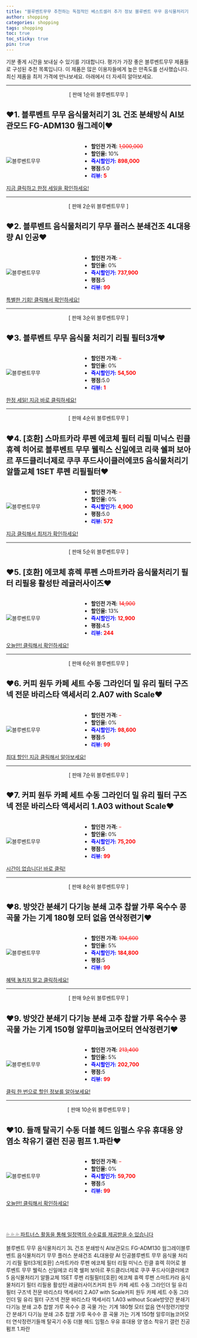 ```yaml
---
title: "블루벤트무무 추천하는 독점적인 베스트셀러 추가 정보 블루벤트 무무 음식물처리기 3L 건조"
author: shopping
categories: shopping
tags: shopping
toc: true
toc_sticky: true
pin: true
---
```

기분 좋게 시간을 보내실 수 있기를 기대합니다. 평가가 가장 좋은 블루벤트무무 제품들로 구성된 추천 목록입니다. 이 제품은 많은 이용자들에게 높은 만족도를 선사했습니다. 최신 제품을 최저 가격에 만나보세요. 아래에서 더 자세히 알아보세요.

---
<p class="toplist" style="margin: 0 auto; display: block; width: fit-content;">[ 판매 1순위 블루벤트무무 ]</p>

<h2><strong>❤️1. 블루벤트 무무 음식물처리기 3L 건조 분쇄방식 AI보관모드 FG-ADM130 웜그레이❤️</strong></h2>

<div style="display: flex; align-items: center;">
    <div style="flex: 0.4;">
        <img src="https://thumbnail7.coupangcdn.com/thumbnails/remote/230x230ex/image/vendor_inventory/cbb1/256ee841ea14012bca7171804f1a80144b2cc7764a1222a087944b662295.png" alt="블루벤트무무" style="max-width: 100%;">
    </div>
    <div style="flex: 0.6; margin-left: 10px;">
        <ul>
            <li><strong>할인전 가격:</strong> <del style="color: red;">1,000,000</del></li>
            <li><strong>할인율:</strong> 10%</li>
            <li><span style='color:blue'><strong>즉시할인가:</strong></span> <span style='color:red'><strong>898,000</strong></span></li>
            <li><strong>평점:</strong>5.0</li>
            <li><span style='color:blue'><strong>리뷰:</strong></span> <span style='color:red'><strong>5</strong></span></li>
        </ul>
    </div>
</div>
<div class="center">
    <a href="https://William4Davisa.github.io?lptag=AF9450613&subid=githubio&pageKey=6685504014&traceid=V0-153&itemId=15431711655&vendorItemId=84438166558" class="myButton">
        지금 클릭하고 한정 세일을 확인하세요!
    </a>
</div>


---
<p class="toplist" style="margin: 0 auto; display: block; width: fit-content;">[ 판매 2순위 블루벤트무무 ]</p>

<h2><strong>❤️2. 블루벤트 음식물처리기 무무 플러스 분쇄건조 4L대용량 AI 인공❤️</strong></h2>

<div style="display: flex; align-items: center;">
    <div style="flex: 0.4;">
        <img src="https://thumbnail8.coupangcdn.com/thumbnails/remote/230x230ex/image/vendor_inventory/b9ae/3ec71a16784cff2230075ab825d8254b30ecd446093711c7dace9e0ab602.jpg" alt="블루벤트무무" style="max-width: 100%;">
    </div>
    <div style="flex: 0.6; margin-left: 10px;">
        <ul>
            <li><strong>할인전 가격:</strong> <del style="color: red;">-</del></li>
            <li><strong>할인율:</strong> 0%</li>
            <li><span style='color:blue'><strong>즉시할인가:</strong></span> <span style='color:red'><strong>737,900</strong></span></li>
            <li><strong>평점:</strong>5</li>
            <li><span style='color:blue'><strong>리뷰:</strong></span> <span style='color:red'><strong>99</strong></span></li>
        </ul>
    </div>
</div>
<div class="center">
    <a href="https://William4Davisa.github.io?lptag=AF9450613&subid=githubio&pageKey=8160059320&traceid=V0-153&itemId=23259491547&vendorItemId=90291866116" class="myButton">
        특별한 기회! 클릭해서 확인하세요!
    </a>
</div>


---
<p class="toplist" style="margin: 0 auto; display: block; width: fit-content;">[ 판매 3순위 블루벤트무무 ]</p>

<h2><strong>❤️3. 블루벤트 무무 음식물 처리기 리필 필터3개❤️</strong></h2>

<div style="display: flex; align-items: center;">
    <div style="flex: 0.4;">
        <img src="https://thumbnail10.coupangcdn.com/thumbnails/remote/230x230ex/image/vendor_inventory/8733/e8050d52be981722119e13bbdd6b3f0488b27f5aa27dfba725b93f94445f.jpg" alt="블루벤트무무" style="max-width: 100%;">
    </div>
    <div style="flex: 0.6; margin-left: 10px;">
        <ul>
            <li><strong>할인전 가격:</strong> <del style="color: red;">-</del></li>
            <li><strong>할인율:</strong> 0%</li>
            <li><span style='color:blue'><strong>즉시할인가:</strong></span> <span style='color:red'><strong>54,500</strong></span></li>
            <li><strong>평점:</strong>5.0</li>
            <li><span style='color:blue'><strong>리뷰:</strong></span> <span style='color:red'><strong>1</strong></span></li>
        </ul>
    </div>
</div>
<div class="center">
    <a href="https://William4Davisa.github.io?lptag=AF9450613&subid=githubio&pageKey=7911234068&traceid=V0-153&itemId=21707443236&vendorItemId=88756862038" class="myButton">
        한정 세일! 지금 바로 클릭하세요!
    </a>
</div>


---
<p class="toplist" style="margin: 0 auto; display: block; width: fit-content;">[ 판매 4순위 블루벤트무무 ]</p>

<h2><strong>❤️4. [호환] 스마트카라 루펜 에코체 필터 리필 미닉스 린클 휴렉 히어로 블루벤트 무무 웰릭스 신일에코 리쿡 쉘퍼 보아르 푸드클리너제로 쿠쿠 푸드사이클러에코5 음식물처리기 알뜰교체 1SET 루펜 리필필터❤️</strong></h2>

<div style="display: flex; align-items: center;">
    <div style="flex: 0.4;">
        <img src="https://thumbnail9.coupangcdn.com/thumbnails/remote/230x230ex/image/vendor_inventory/edef/fee589bd5199a93e73e202a8a4e5326e9c9bb16b6d171d64a0ff65bd09fd.jpg" alt="블루벤트무무" style="max-width: 100%;">
    </div>
    <div style="flex: 0.6; margin-left: 10px;">
        <ul>
            <li><strong>할인전 가격:</strong> <del style="color: red;">-</del></li>
            <li><strong>할인율:</strong> 0%</li>
            <li><span style='color:blue'><strong>즉시할인가:</strong></span> <span style='color:red'><strong>4,900</strong></span></li>
            <li><strong>평점:</strong>5.0</li>
            <li><span style='color:blue'><strong>리뷰:</strong></span> <span style='color:red'><strong>572</strong></span></li>
        </ul>
    </div>
</div>
<div class="center">
    <a href="https://William4Davisa.github.io?lptag=AF9450613&subid=githubio&pageKey=7474471190&traceid=V0-153&itemId=19510055407&vendorItemId=72492021537" class="myButton">
        지금 클릭해서 최저가 확인하세요!
    </a>
</div>


---
<p class="toplist" style="margin: 0 auto; display: block; width: fit-content;">[ 판매 5순위 블루벤트무무 ]</p>

<h2><strong>❤️5. [호환] 에코체 휴렉 루펜 스마트카라 음식물처리기 필터 리필용 활성탄 레귤러사이즈❤️</strong></h2>

<div style="display: flex; align-items: center;">
    <div style="flex: 0.4;">
        <img src="https://thumbnail7.coupangcdn.com/thumbnails/remote/230x230ex/image/vendor_inventory/98f8/45e20cc0a69cb0b87c04f3562551967060b83b3c6deeec19e2be282cb9f2.png" alt="블루벤트무무" style="max-width: 100%;">
    </div>
    <div style="flex: 0.6; margin-left: 10px;">
        <ul>
            <li><strong>할인전 가격:</strong> <del style="color: red;">14,900</del></li>
            <li><strong>할인율:</strong> 13%</li>
            <li><span style='color:blue'><strong>즉시할인가:</strong></span> <span style='color:red'><strong>12,900</strong></span></li>
            <li><strong>평점:</strong>4.5</li>
            <li><span style='color:blue'><strong>리뷰:</strong></span> <span style='color:red'><strong>244</strong></span></li>
        </ul>
    </div>
</div>
<div class="center">
    <a href="https://William4Davisa.github.io?lptag=AF9450613&subid=githubio&pageKey=6999902950&traceid=V0-153&itemId=17162945664&vendorItemId=85904029582" class="myButton">
        오늘만! 클릭해서 확인하세요!
    </a>
</div>


---
<p class="toplist" style="margin: 0 auto; display: block; width: fit-content;">[ 판매 6순위 블루벤트무무 ]</p>

<h2><strong>❤️6. 커피 원두 카페 세트 수동 그라인더 밀 유리 필터 구즈넥 전문 바리스타 액세서리 2.A07 with Scale❤️</strong></h2>

<div style="display: flex; align-items: center;">
    <div style="flex: 0.4;">
        <img src="https://thumbnail6.coupangcdn.com/thumbnails/remote/230x230ex/image/vendor_inventory/d9f6/efa57906ed7c6e5d962e496907a41ca8f284e64b60d81055819e32e0c61b.jpg" alt="블루벤트무무" style="max-width: 100%;">
    </div>
    <div style="flex: 0.6; margin-left: 10px;">
        <ul>
            <li><strong>할인전 가격:</strong> <del style="color: red;">-</del></li>
            <li><strong>할인율:</strong> 0%</li>
            <li><span style='color:blue'><strong>즉시할인가:</strong></span> <span style='color:red'><strong>98,600</strong></span></li>
            <li><strong>평점:</strong>5</li>
            <li><span style='color:blue'><strong>리뷰:</strong></span> <span style='color:red'><strong>99</strong></span></li>
        </ul>
    </div>
</div>
<div class="center">
    <a href="https://William4Davisa.github.io?lptag=AF9450613&subid=githubio&pageKey=7393558108&traceid=V0-153&itemId=19120408134&vendorItemId=87487450778" class="myButton">
        최대 할인! 지금 클릭해서 알아보세요!
    </a>
</div>


---
<p class="toplist" style="margin: 0 auto; display: block; width: fit-content;">[ 판매 7순위 블루벤트무무 ]</p>

<h2><strong>❤️7. 커피 원두 카페 세트 수동 그라인더 밀 유리 필터 구즈넥 전문 바리스타 액세서리 1.A03 without Scale❤️</strong></h2>

<div style="display: flex; align-items: center;">
    <div style="flex: 0.4;">
        <img src="https://thumbnail9.coupangcdn.com/thumbnails/remote/230x230ex/image/vendor_inventory/3e81/f4396faeff22ca20265bbf2c08daa50edfa431418b44e22251f49058f8d8.jpg" alt="블루벤트무무" style="max-width: 100%;">
    </div>
    <div style="flex: 0.6; margin-left: 10px;">
        <ul>
            <li><strong>할인전 가격:</strong> <del style="color: red;">-</del></li>
            <li><strong>할인율:</strong> 0%</li>
            <li><span style='color:blue'><strong>즉시할인가:</strong></span> <span style='color:red'><strong>75,200</strong></span></li>
            <li><strong>평점:</strong>5</li>
            <li><span style='color:blue'><strong>리뷰:</strong></span> <span style='color:red'><strong>99</strong></span></li>
        </ul>
    </div>
</div>
<div class="center">
    <a href="https://William4Davisa.github.io?lptag=AF9450613&subid=githubio&pageKey=7393558108&traceid=V0-153&itemId=19120408132&vendorItemId=87487450791" class="myButton">
        시간이 없습니다! 바로 클릭!
    </a>
</div>


---
<p class="toplist" style="margin: 0 auto; display: block; width: fit-content;">[ 판매 8순위 블루벤트무무 ]</p>

<h2><strong>❤️8. 방앗간 분쇄기 다기능 분쇄 고추 찹쌀 가루 옥수수 콩 곡물 가는 기계 180형 모터 없음 연삭정련기❤️</strong></h2>

<div style="display: flex; align-items: center;">
    <div style="flex: 0.4;">
        <img src="https://thumbnail7.coupangcdn.com/thumbnails/remote/230x230ex/image/vendor_inventory/32f0/bc9b57bf3a72bd6e4aaeac7e58295d18fed5a8f31093f560a8f53c40dff5.png" alt="블루벤트무무" style="max-width: 100%;">
    </div>
    <div style="flex: 0.6; margin-left: 10px;">
        <ul>
            <li><strong>할인전 가격:</strong> <del style="color: red;">194,600</del></li>
            <li><strong>할인율:</strong> 5%</li>
            <li><span style='color:blue'><strong>즉시할인가:</strong></span> <span style='color:red'><strong>184,800</strong></span></li>
            <li><strong>평점:</strong>5</li>
            <li><span style='color:blue'><strong>리뷰:</strong></span> <span style='color:red'><strong>99</strong></span></li>
        </ul>
    </div>
</div>
<div class="center">
    <a href="https://William4Davisa.github.io?lptag=AF9450613&subid=githubio&pageKey=7425711867&traceid=V0-153&itemId=19274440760&vendorItemId=86614550781" class="myButton">
        혜택 놓치지 말고 클릭하세요!
    </a>
</div>


---
<p class="toplist" style="margin: 0 auto; display: block; width: fit-content;">[ 판매 9순위 블루벤트무무 ]</p>

<h2><strong>❤️9. 방앗간 분쇄기 다기능 분쇄 고추 찹쌀 가루 옥수수 콩 곡물 가는 기계 150형 알루미늄코어모터 연삭정련기❤️</strong></h2>

<div style="display: flex; align-items: center;">
    <div style="flex: 0.4;">
        <img src="https://thumbnail6.coupangcdn.com/thumbnails/remote/230x230ex/image/vendor_inventory/19e4/f7a7f012cd0ed397cb50630c54eb91d99d0b1251221531e99620cea3b9c6.png" alt="블루벤트무무" style="max-width: 100%;">
    </div>
    <div style="flex: 0.6; margin-left: 10px;">
        <ul>
            <li><strong>할인전 가격:</strong> <del style="color: red;">213,400</del></li>
            <li><strong>할인율:</strong> 5%</li>
            <li><span style='color:blue'><strong>즉시할인가:</strong></span> <span style='color:red'><strong>202,700</strong></span></li>
            <li><strong>평점:</strong>5</li>
            <li><span style='color:blue'><strong>리뷰:</strong></span> <span style='color:red'><strong>99</strong></span></li>
        </ul>
    </div>
</div>
<div class="center">
    <a href="https://William4Davisa.github.io?lptag=AF9450613&subid=githubio&pageKey=7425711867&traceid=V0-153&itemId=19274440762&vendorItemId=86614550801" class="myButton">
        클릭 한 번으로 할인 정보를 알아보세요!
    </a>
</div>


---
<p class="toplist" style="margin: 0 auto; display: block; width: fit-content;">[ 판매 10순위 블루벤트무무 ]</p>

<h2><strong>❤️10. 들깨 탈곡기 수동 더블 헤드 임펄스 우유 휴대용 양 염소 착유기 갤런 진공 펌프 1.파란❤️</strong></h2>

<div style="display: flex; align-items: center;">
    <div style="flex: 0.4;">
        <img src="https://thumbnail10.coupangcdn.com/thumbnails/remote/230x230ex/image/vendor_inventory/f5c9/1bf28282e7689e2cd5bd5be1ea85c3e4736700a14978e486d57a77b05399.jpg" alt="블루벤트무무" style="max-width: 100%;">
    </div>
    <div style="flex: 0.6; margin-left: 10px;">
        <ul>
            <li><strong>할인전 가격:</strong> <del style="color: red;">-</del></li>
            <li><strong>할인율:</strong> 0%</li>
            <li><span style='color:blue'><strong>즉시할인가:</strong></span> <span style='color:red'><strong>59,700</strong></span></li>
            <li><strong>평점:</strong>5</li>
            <li><span style='color:blue'><strong>리뷰:</strong></span> <span style='color:red'><strong>99</strong></span></li>
        </ul>
    </div>
</div>
<div class="center">
    <a href="https://William4Davisa.github.io?lptag=AF9450613&subid=githubio&pageKey=7393555145&traceid=V0-153&itemId=19120395954&vendorItemId=87155839157" class="myButton">
        오늘만! 클릭해서 확인하세요!
    </a>
</div>

<br><br><br>[💦 💦 💦 파트너스 활동을 통해 일정액의 수수료를 제공받을 수 있습니다](https://link.coupang.com/a/bcpT2c)<br><br>블루벤트 무무 음식물처리기 3L 건조 분쇄방식 AI보관모드 FG-ADM130 웜그레이블루벤트 음식물처리기 무무 플러스 분쇄건조 4L대용량 AI 인공블루벤트 무무 음식물 처리기 리필 필터3개[호환] 스마트카라 루펜 에코체 필터 리필 미닉스 린클 휴렉 히어로 블루벤트 무무 웰릭스 신일에코 리쿡 쉘퍼 보아르 푸드클리너제로 쿠쿠 푸드사이클러에코5 음식물처리기 알뜰교체 1SET 루펜 리필필터[호환] 에코체 휴렉 루펜 스마트카라 음식물처리기 필터 리필용 활성탄 레귤러사이즈커피 원두 카페 세트 수동 그라인더 밀 유리 필터 구즈넥 전문 바리스타 액세서리 2.A07 with Scale커피 원두 카페 세트 수동 그라인더 밀 유리 필터 구즈넥 전문 바리스타 액세서리 1.A03 without Scale방앗간 분쇄기 다기능 분쇄 고추 찹쌀 가루 옥수수 콩 곡물 가는 기계 180형 모터 없음 연삭정련기방앗간 분쇄기 다기능 분쇄 고추 찹쌀 가루 옥수수 콩 곡물 가는 기계 150형 알루미늄코어모터 연삭정련기들깨 탈곡기 수동 더블 헤드 임펄스 우유 휴대용 양 염소 착유기 갤런 진공 펌프 1.파란